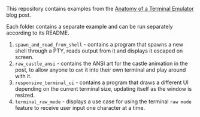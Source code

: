 This repository contains examples from the [Anatomy of a Terminal Emulator](https://www.poor.dev/blog/terminal-anatomy/) blog post.

Each folder contains a separate example and can be run separately according to its README.

1. `spawn_and_read_from_shell` - contains a program that spawns a new shell through a PTY, reads output from it and displays it escaped on screen.
2. `raw_castle_ansi` - contains the ANSI art for the castle animation in the post, to allow anyone to `cat` it into their own terminal and play around with it.
3. `responsive_terminal_ui` - contains a program that draws a different UI depending on the current terminal size, updating itself as the window is resized.
4. `terminal_raw_mode` - displays a use case for using the terminal `raw mode` feature to receive user input one character at a time.
